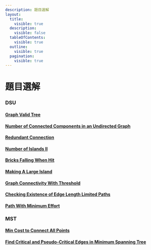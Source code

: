 ```yaml
---
description: 題目選解
layout:
  title:
    visible: true
  description:
    visible: false
  tableOfContents:
    visible: true
  outline:
    visible: true
  pagination:
    visible: true
---
```


# 題目選解

### DSU

#### [Graph Valid Tree](https://leetcode.com/problems/graph-valid-tree/)

#### [Number of Connected Components in an Undirected Graph](https://leetcode.com/problems/number-of-connected-components-in-an-undirected-graph/)

#### [Redundant Connection](https://leetcode.com/problems/redundant-connection/)

#### [Number of Islands II](https://leetcode.com/problems/number-of-islands-ii/)

#### [Bricks Falling When Hit](https://leetcode.com/problems/bricks-falling-when-hit/)

#### [Making A Large Island](https://leetcode.com/problems/making-a-large-island/)

#### [Graph Connectivity With Threshold](https://leetcode.com/problems/graph-connectivity-with-threshold/)

#### [Checking Existence of Edge Length Limited Paths](https://leetcode.com/problems/checking-existence-of-edge-length-limited-paths/)

#### [Path With Minimum Effort](https://leetcode.com/problems/path-with-minimum-effort/)

### MST

#### [Min Cost to Connect All Points](https://leetcode.com/problems/min-cost-to-connect-all-points/)

#### [Find Critical and Pseudo-Critical Edges in Minimum Spanning Tree](https://leetcode.com/problems/find-critical-and-pseudo-critical-edges-in-minimum-spanning-tree/) 
